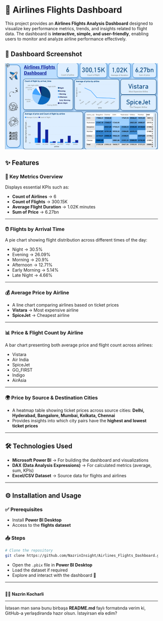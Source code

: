 
# 🛫 Airlines Flights Dashboard

This project provides an **Airlines Flights Analysis Dashboard** designed to visualize key performance metrics, trends, and insights related to flight data.
The dashboard is **interactive, simple, and user-friendly**, enabling users to monitor and analyze airline performance effectively.



## 📸 Dashboard Screenshot

<p align="center">
  <img src="dashboard.png" width="800">
</p>  


## ✨ Features

### 🔑 Key Metrics Overview

Displays essential KPIs such as:

* **Count of Airlines** → 6
* **Count of Flights** → 300.15K
* **Average Flight Duration** → 1.02K minutes
* **Sum of Price** → 6.27bn

---

### ⏰ Flights by Arrival Time

A pie chart showing flight distribution across different times of the day:

* Night → 30.5%
* Evening → 26.09%
* Morning → 20.9%
* Afternoon → 12.71%
* Early Morning → 5.14%
* Late Night → 4.66%

---

### 💰 Average Price by Airline

* A line chart comparing airlines based on ticket prices
* **Vistara** → Most expensive airline
* **SpiceJet** → Cheapest airline

---

### 📊 Price & Flight Count by Airline

A bar chart presenting both average price and flight count across airlines:

* Vistara
* Air India
* SpiceJet
* GO\_FIRST
* Indigo
* AirAsia

---

### 🌍 Price by Source & Destination Cities

* A heatmap table showing ticket prices across source cities:
  **Delhi, Hyderabad, Bangalore, Mumbai, Kolkata, Chennai**
* Provides insights into which city pairs have the **highest and lowest ticket prices**

---

## 🛠 Technologies Used

* **Microsoft Power BI** → For building the dashboard and visualizations
* **DAX (Data Analysis Expressions)** → For calculated metrics (average, sum, KPIs)
* **Excel/CSV Dataset** → Source data for flights and airlines

---

## ⚙️ Installation and Usage

### ✅ Prerequisites

* Install **Power BI Desktop**
* Access to the **flights dataset**

### 📥 Steps

```bash
# Clone the repository
git clone https://github.com/NazrinInsight/Airlines_Flights_Dashboard.git
```

* Open the `.pbix` file in **Power BI Desktop**
* Load the dataset if required
* Explore and interact with the dashboard 🚀

---

## 
👩‍💻 **Nazrin Kocharli**

---

İstəsən mən sənə bunu birbaşa **README.md** faylı formatında verim ki, GitHub-a yerləşdirəndə hazır olsun. İstəyirsən elə edim?

